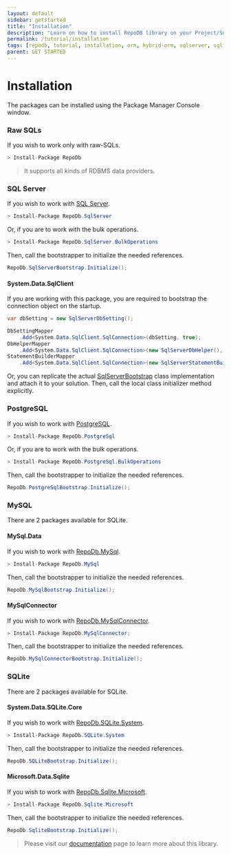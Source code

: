 ```yaml
---
layout: default
sidebar: getstarted
title: "Installation"
description: "Learn on how to install RepoDB library on your Project/Solution."
permalink: /tutorial/installation
tags: [repodb, tutorial, installation, orm, hybrid-orm, sqlserver, sqlite, mysql, postgresql]
parent: GET STARTED
---
```


# Installation

The packages can be installed using the Package Manager Console window.

### Raw SQLs

If you wish to work only with raw-SQLs.

```csharp
> Install-Package RepoDb
```

> It supports all kinds of RDBMS data providers.

### SQL Server

If you wish to work with [SQL Server](https://www.nuget.org/packages/RepoDb.SqlServer).

```csharp
> Install-Package RepoDb.SqlServer
```

Or, if you are to work with the bulk operations.

```csharp
> Install-Package RepoDb.SqlServer.BulkOperations
```

Then, call the bootstrapper to initialize the needed references.

```csharp
RepoDb.SqlServerBootstrap.Initialize();
```

#### System.Data.SqlClient

If you are working with this package, you are required to bootstrap the connection object on the startup.

```csharp
var dbSetting = new SqlServerDbSetting();

DbSettingMapper
	.Add<System.Data.SqlClient.SqlConnection>(dbSetting, true);
DbHelperMapper
	.Add<System.Data.SqlClient.SqlConnection>(new SqlServerDbHelper(), true);
StatementBuilderMapper
	.Add<System.Data.SqlClient.SqlConnection>(new SqlServerStatementBuilder(dbSetting), true);
```

Or, you can replicate the actual [SqlServerBootstrap](https://github.com/mikependon/RepoDB/blob/master/RepoDb.SqlServer/RepoDb.SqlServer/SqlServerBootstrap.cs) class implementation and attach it to your solution. Then, call the local class initializer method explicitly.

### PostgreSQL

If you wish to work with [PostgreSQL](https://www.nuget.org/packages/RepoDb.PostgreSql).

```csharp
> Install-Package RepoDb.PostgreSql
```

Or, if you are to work with the bulk operations.

```csharp
> Install-Package RepoDb.PostgreSql.BulkOperations
```

Then, call the bootstrapper to initialize the needed references.

```csharp
RepoDb.PostgreSqlBootstrap.Initialize();
```

### MySQL

There are 2 packages available for SQLite.

#### MySql.Data

If you wish to work with [RepoDb.MySql](https://www.nuget.org/packages/RepoDb.MySql).

```csharp
> Install-Package RepoDb.MySql
```

Then, call the bootstrapper to initialize the needed references.

```csharp
RepoDb.MySqlBootstrap.Initialize();
```

#### MySqlConnector

If you wish to work with [RepoDb.MySqlConnector](https://www.nuget.org/packages/RepoDb.MySqlConnector).

```csharp
> Install-Package RepoDb.MySqlConnector;
```

Then, call the bootstrapper to initialize the needed references.

```csharp
RepoDb.MySqlConnectorBootstrap.Initialize();
```

### SQLite

There are 2 packages available for SQLite.

#### System.Data.SQLite.Core

If you wish to work with [RepoDb.SQLite.System](https://www.nuget.org/packages/RepoDb.SQLite.System).

```csharp
> Install-Package RepoDb.SQLite.System
```

Then, call the bootstrapper to initialize the needed references.

```csharp
RepoDb.SQLiteBootstrap.Initialize();
```

#### Microsoft.Data.Sqlite

If you wish to work with [RepoDb.Sqlite.Microsoft](https://www.nuget.org/packages/RepoDb.Sqlite.Microsoft).

```csharp
> Install-Package RepoDb.Sqlite.Microsoft
```

Then, call the bootstrapper to initialize the needed references.

```csharp
RepoDb.SqliteBootstrap.Initialize();
```

> Please visit our [documentation](/docs) page to learn more about this library.
